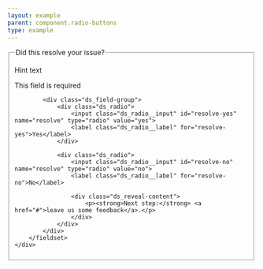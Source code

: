 ```yaml
---
layout: example
parent: component.radio-buttons
type: example
---
```

<form>
    <div class="ds_question  ds_question--error" id="error-id-one">
        <fieldset aria-invalid="true">
            <legend>Did this resolve your issue?</legend>
            <p class="ds_hint-text">Hint text</p>
            <p class="ds_question__error-message">This field is required</p>

            <div class="ds_field-group">
                <div class="ds_radio">
                    <input class="ds_radio__input" id="resolve-yes" name="resolve" type="radio" value="yes">
                    <label class="ds_radio__label" for="resolve-yes">Yes</label>
                </div>

                <div class="ds_radio">
                    <input class="ds_radio__input" id="resolve-no" name="resolve" type="radio" value="no">
                    <label class="ds_radio__label" for="resolve-no">No</label>

                    <div class="ds_reveal-content">
                        <p><strong>Next step:</strong> <a href="#">leave us some feedback</a>.</p>
                    </div>
                </div>
            </div>
        </fieldset>
    </div>
</form>
